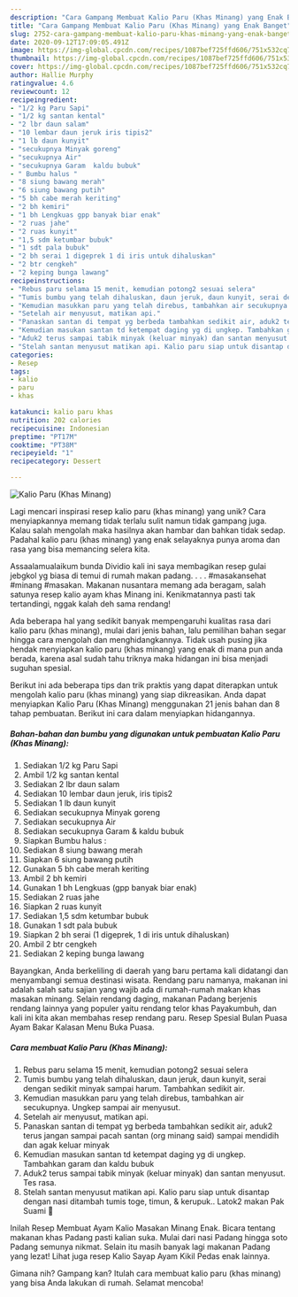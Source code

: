 ```yaml
---
description: "Cara Gampang Membuat Kalio Paru (Khas Minang) yang Enak Banget"
title: "Cara Gampang Membuat Kalio Paru (Khas Minang) yang Enak Banget"
slug: 2752-cara-gampang-membuat-kalio-paru-khas-minang-yang-enak-banget
date: 2020-09-12T17:09:05.491Z
image: https://img-global.cpcdn.com/recipes/1087bef725ffd606/751x532cq70/kalio-paru-khas-minang-foto-resep-utama.jpg
thumbnail: https://img-global.cpcdn.com/recipes/1087bef725ffd606/751x532cq70/kalio-paru-khas-minang-foto-resep-utama.jpg
cover: https://img-global.cpcdn.com/recipes/1087bef725ffd606/751x532cq70/kalio-paru-khas-minang-foto-resep-utama.jpg
author: Hallie Murphy
ratingvalue: 4.6
reviewcount: 12
recipeingredient:
- "1/2 kg Paru Sapi"
- "1/2 kg santan kental"
- "2 lbr daun salam"
- "10 lembar daun jeruk iris tipis2"
- "1 lb daun kunyit"
- "secukupnya Minyak goreng"
- "secukupnya Air"
- "secukupnya Garam  kaldu bubuk"
- " Bumbu halus "
- "8 siung bawang merah"
- "6 siung bawang putih"
- "5 bh cabe merah keriting"
- "2 bh kemiri"
- "1 bh Lengkuas gpp banyak biar enak"
- "2 ruas jahe"
- "2 ruas kunyit"
- "1,5 sdm ketumbar bubuk"
- "1 sdt pala bubuk"
- "2 bh serai 1 digeprek 1 di iris untuk dihaluskan"
- "2 btr cengkeh"
- "2 keping bunga lawang"
recipeinstructions:
- "Rebus paru selama 15 menit, kemudian potong2 sesuai selera"
- "Tumis bumbu yang telah dihaluskan, daun jeruk, daun kunyit, serai dengan sedikit minyak sampai harum. Tambahkan sedikit air."
- "Kemudian masukkan paru yang telah direbus, tambahkan air secukupnya. Ungkep sampai air menyusut."
- "Setelah air menyusut, matikan api."
- "Panaskan santan di tempat yg berbeda tambahkan sedikit air, aduk2 terus jangan sampai pacah santan (org minang said) sampai mendidih dan agak keluar minyak"
- "Kemudian masukan santan td ketempat daging yg di ungkep. Tambahkan garam dan kaldu bubuk"
- "Aduk2 terus sampai tabik minyak (keluar minyak) dan santan menyusut. Tes rasa."
- "Stelah santan menyusut matikan api. Kalio paru siap untuk disantap dengan nasi ditambah tumis toge, timun, &amp; kerupuk.. Latok2 makan Pak Suami 🤭"
categories:
- Resep
tags:
- kalio
- paru
- khas

katakunci: kalio paru khas 
nutrition: 202 calories
recipecuisine: Indonesian
preptime: "PT17M"
cooktime: "PT38M"
recipeyield: "1"
recipecategory: Dessert

---
```



![Kalio Paru (Khas Minang)](https://img-global.cpcdn.com/recipes/1087bef725ffd606/751x532cq70/kalio-paru-khas-minang-foto-resep-utama.jpg)

Lagi mencari inspirasi resep kalio paru (khas minang) yang unik? Cara menyiapkannya memang tidak terlalu sulit namun tidak gampang juga. Kalau salah mengolah maka hasilnya akan hambar dan bahkan tidak sedap. Padahal kalio paru (khas minang) yang enak selayaknya punya aroma dan rasa yang bisa memancing selera kita.

Assaalamualaikum bunda Dividio kali ini saya membagikan resep gulai jebgkol yg biasa di temui di rumah makan padang. . . . #masakansehat #minang #masakan. Makanan nusantara memang ada beragam, salah satunya resep kalio ayam khas Minang ini. Kenikmatannya pasti tak tertandingi, nggak kalah deh sama rendang!

Ada beberapa hal yang sedikit banyak mempengaruhi kualitas rasa dari kalio paru (khas minang), mulai dari jenis bahan, lalu pemilihan bahan segar hingga cara mengolah dan menghidangkannya. Tidak usah pusing jika hendak menyiapkan kalio paru (khas minang) yang enak di mana pun anda berada, karena asal sudah tahu triknya maka hidangan ini bisa menjadi suguhan spesial.


Berikut ini ada beberapa tips dan trik praktis yang dapat diterapkan untuk mengolah kalio paru (khas minang) yang siap dikreasikan. Anda dapat menyiapkan Kalio Paru (Khas Minang) menggunakan 21 jenis bahan dan 8 tahap pembuatan. Berikut ini cara dalam menyiapkan hidangannya.

<!--inarticleads1-->

##### Bahan-bahan dan bumbu yang digunakan untuk pembuatan Kalio Paru (Khas Minang):

1. Sediakan 1/2 kg Paru Sapi
1. Ambil 1/2 kg santan kental
1. Sediakan 2 lbr daun salam
1. Sediakan 10 lembar daun jeruk, iris tipis2
1. Sediakan 1 lb daun kunyit
1. Sediakan secukupnya Minyak goreng
1. Sediakan secukupnya Air
1. Sediakan secukupnya Garam &amp; kaldu bubuk
1. Siapkan  Bumbu halus :
1. Sediakan 8 siung bawang merah
1. Siapkan 6 siung bawang putih
1. Gunakan 5 bh cabe merah keriting
1. Ambil 2 bh kemiri
1. Gunakan 1 bh Lengkuas (gpp banyak biar enak)
1. Sediakan 2 ruas jahe
1. Siapkan 2 ruas kunyit
1. Sediakan 1,5 sdm ketumbar bubuk
1. Gunakan 1 sdt pala bubuk
1. Siapkan 2 bh serai (1 digeprek, 1 di iris untuk dihaluskan)
1. Ambil 2 btr cengkeh
1. Sediakan 2 keping bunga lawang


Bayangkan, Anda berkeliling di daerah yang baru pertama kali didatangi dan menyambangi semua destinasi wisata. Rendang paru namanya, makanan ini adalah salah satu sajian yang wajib ada di rumah-rumah makan khas masakan minang. Selain rendang daging, makanan Padang berjenis rendang lainnya yang populer yaitu rendang telor khas Payakumbuh, dan kali ini kita akan membahas resep rendang paru. Resep Spesial Bulan Puasa Ayam Bakar Kalasan Menu Buka Puasa. 

<!--inarticleads2-->

##### Cara membuat Kalio Paru (Khas Minang):

1. Rebus paru selama 15 menit, kemudian potong2 sesuai selera
1. Tumis bumbu yang telah dihaluskan, daun jeruk, daun kunyit, serai dengan sedikit minyak sampai harum. Tambahkan sedikit air.
1. Kemudian masukkan paru yang telah direbus, tambahkan air secukupnya. Ungkep sampai air menyusut.
1. Setelah air menyusut, matikan api.
1. Panaskan santan di tempat yg berbeda tambahkan sedikit air, aduk2 terus jangan sampai pacah santan (org minang said) sampai mendidih dan agak keluar minyak
1. Kemudian masukan santan td ketempat daging yg di ungkep. Tambahkan garam dan kaldu bubuk
1. Aduk2 terus sampai tabik minyak (keluar minyak) dan santan menyusut. Tes rasa.
1. Stelah santan menyusut matikan api. Kalio paru siap untuk disantap dengan nasi ditambah tumis toge, timun, &amp; kerupuk.. Latok2 makan Pak Suami 🤭


Inilah Resep Membuat Ayam Kalio Masakan Minang Enak. Bicara tentang makanan khas Padang pasti kalian suka. Mulai dari nasi Padang hingga soto Padang semunya nikmat. Selain itu masih banyak lagi makanan Padang yang lezat! Lihat juga resep Kalio Sayap Ayam Kikil Pedas enak lainnya. 

Gimana nih? Gampang kan? Itulah cara membuat kalio paru (khas minang) yang bisa Anda lakukan di rumah. Selamat mencoba!

